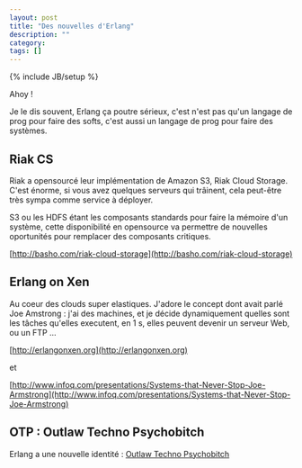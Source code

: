 ```yaml
---
layout: post
title: "Des nouvelles d'Erlang"
description: ""
category: 
tags: []
---
```

{% include JB/setup %}



Ahoy ! 


Je le dis souvent, Erlang ça poutre sérieux, c'est n'est pas qu'un langage de prog pour faire des softs, c'est aussi un langage de prog pour faire des systèmes. 



## Riak CS


Riak a opensourcé leur implémentation de Amazon S3, Riak Cloud Storage. C'est énorme, si vous avez quelques serveurs qui trâinent, cela peut-être très sympa comme service à déployer.

S3 ou les HDFS étant les composants standards pour faire la mémoire d'un système, cette disponibilité en opensource va permettre de nouvelles oportunités pour remplacer des composants critiques.


[http://basho.com/riak-cloud-storage](http://basho.com/riak-cloud-storage)


## Erlang on Xen

Au coeur des clouds super elastiques. J'adore le concept dont avait parlé Joe Amstrong : j'ai des machines, et je décide dynamiquement quelles sont les tâches qu'elles executent, en 1 s, elles peuvent devenir un serveur Web, ou un FTP ...


[http://erlangonxen.org](http://erlangonxen.org)


et

[http://www.infoq.com/presentations/Systems-that-Never-Stop-Joe-Armstrong](http://www.infoq.com/presentations/Systems-that-Never-Stop-Joe-Armstrong)



## OTP : Outlaw Techno Psychobitch

Erlang a une nouvelle identité : [Outlaw Techno Psychobitch](http://www.youtube.com/watch?feature=player_embedded&v=rRbY3TMUcgQ)




